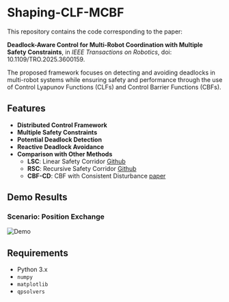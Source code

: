 # Shaping-CLF-MCBF

This repository contains the code corresponding to the paper: 

**Deadlock-Aware Control for Multi-Robot Coordination with Multiple Safety Constraints**, in *IEEE Transactions on Robotics*, doi: 10.1109/TRO.2025.3600159.

The proposed framework focuses on detecting and avoiding deadlocks in multi-robot systems while ensuring safety and performance through the use of Control Lyapunov Functions (CLFs) and Control Barrier Functions (CBFs).

## Features
- **Distributed Control Framework**
- **Multiple Safety Constraints**
- **Potential Deadlock Detection**
- **Reactive Deadlock Avoidance**
- **Comparison with Other Methods**
  - **LSC**: Linear Safety Corridor [Github](https://github.com/qwerty35/lsc_dr_planner)
  - **RSC**: Recursive Safety Corridor [Github](https://github.com/PKU-MACDLab/IMPC-OB)
  - **CBF-CD**: CBF with Consistent Disturbance [paper](https://ieeexplore.ieee.org/document/7857061)

## Demo Results
### Scenario: Position Exchange
![Demo](Figs/shaping-CLF-CBF_video.gif)

## Requirements
- Python 3.x
- `numpy`
- `matplotlib`
- `qpsolvers`
